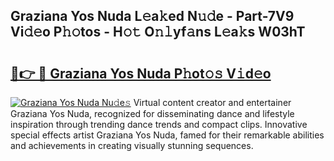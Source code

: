 ## Graziana Yos Nuda L𝚎a𝚔ed N𝚞𝚍e - Part-7V9 Vi𝚍𝚎o P𝚑𝚘tos - H𝚘𝚝 O𝚗𝚕yf𝚊ns L𝚎a𝚔s W03hT

# <h2><a href="http://kf8bjnd.oniu.top/?m=Graziana+Yos+Nuda">🔗👉 🔴 Graziana Yos Nuda P𝚑ot𝚘𝚜 V𝚒d𝚎o</a></h2>

[![Graziana Yos Nuda Nu𝚍e𝚜](https://i.imgur.com/0qMVB7G.gif)](http://kf8bjnd.oniu.top/?m=Graziana+Yos+Nuda)
Virtual content creator and entertainer Graziana Yos Nuda, recognized for disseminating dance and lifestyle inspiration through trending dance trends and compact clips. Innovative special effects artist Graziana Yos Nuda, famed for their remarkable abilities and achievements in creating visually stunning sequences.  
